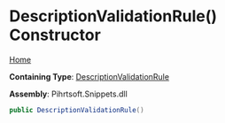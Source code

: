 # DescriptionValidationRule\(\) Constructor

[Home](../../../../../README.md)

**Containing Type**: [DescriptionValidationRule](../README.md)

**Assembly**: Pihrtsoft\.Snippets\.dll

```csharp
public DescriptionValidationRule()
```

